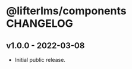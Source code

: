 @lifterlms/components CHANGELOG
===============================

v1.0.0 - 2022-03-08
-------------------

+ Initial public release.
